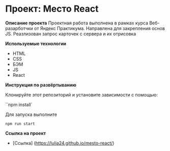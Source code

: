 # Проект: Место React

**Описание проекта**
Проектная работа выполнена в рамках курса Веб-разарботчки от Яндекс Практикума.
Направлена для закрепления основ JS. Реазлизован запрос карточек с сервера и их отрисовка

**Используемые технологии**

- HTML
- CSS
- БЭМ
- JS
- React

**Инструкция по развёртыванию**

Клонируйте этот репозиторий и установите зависимости с помощью:

``npm install`

Для запуска выполните

`npm run start`

**Ссылка на проект**

- [Ссылка] (https://lulia24.github.io/mesto-react/)
